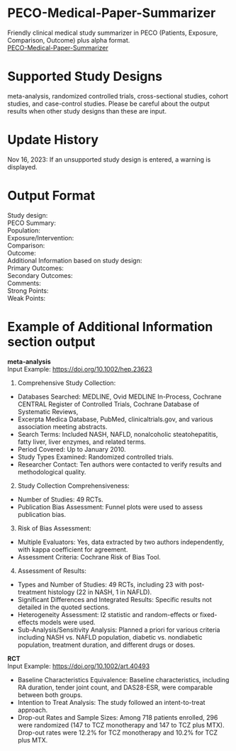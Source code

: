 # PECO-Medical-Paper-Summarizer
Friendly clinical medical study summarizer in PECO (Patients, Exposure, Comparison, Outcome) plus alpha format. <br>
[PECO-Medical-Paper-Summarizer](https://chat.openai.com/g/g-3Ylvxx5GH-peco-summarizer)

# Supported Study Designs
meta-analysis, randomized controlled trials, cross-sectional studies, cohort studies, and case-control studies. 
Please be careful about the output results when other study designs than these are input.

# Update History
Nov 16, 2023: If an unsupported study design is entered, a warning is displayed.

# Output Format
Study design: <br>
PECO Summary:<br>
Population: <br>
Exposure/Intervention: <br>
Comparison: <br>
Outcome: <br>
Additional Information based on study design:<br>
Primary Outcomes:<br>
Secondary Outcomes:<br>
Comments:<br>
  Strong Points: <br>
  Weak Points:<br>
  
# Example of Additional Information section output 
**meta-analysis**<br>
  Input Example: https://doi.org/10.1002/hep.23623

1. Comprehensive Study Collection:<br>
  - Databases Searched: MEDLINE, Ovid MEDLINE In-Process, Cochrane CENTRAL Register of Controlled Trials, Cochrane Database of Systematic Reviews, 
  - Excerpta Medica Database, PubMed, clinicaltrials.gov, and various association meeting abstracts.<br>
  - Search Terms: Included NASH, NAFLD, nonalcoholic steatohepatitis, fatty liver, liver enzymes, and related terms.<br>
  - Period Covered: Up to January 2010.<br>
  - Study Types Examined: Randomized controlled trials.<br>
  - Researcher Contact: Ten authors were contacted to verify results and methodological quality.<br>
2. Study Collection Comprehensiveness:<br>
  - Number of Studies: 49 RCTs.<br>
  - Publication Bias Assessment: Funnel plots were used to assess publication bias.<br>
3. Risk of Bias Assessment:<br>
  - Multiple Evaluators: Yes, data extracted by two authors independently, with kappa coefficient for agreement.<br>
  - Assessment Criteria: Cochrane Risk of Bias Tool.<br>
4. Assessment of Results:<br>
  - Types and Number of Studies: 49 RCTs, including 23 with post-treatment histology (22 in NASH, 1 in NAFLD).<br>
  - Significant Differences and Integrated Results: Specific results not detailed in the quoted sections.<br>
  - Heterogeneity Assessment: I2 statistic and random-effects or fixed-effects models were used.<br>
  - Sub-Analysis/Sensitivity Analysis: Planned a priori for various criteria including NASH vs. NAFLD population, diabetic vs. nondiabetic population, treatment duration, and different drugs or doses.<br>

**RCT** <br>
  Input Example: https://doi.org/10.1002/art.40493

  - Baseline Characteristics Equivalence: Baseline characteristics, including RA duration, tender joint count, and DAS28-ESR, were comparable between both groups.<br>
  - Intention to Treat Analysis: The study followed an intent-to-treat approach.<br>
  - Drop-out Rates and Sample Sizes: Among 718 patients enrolled, 296 were randomized (147 to TCZ monotherapy and 147 to TCZ plus MTX). Drop-out rates were 12.2% for TCZ monotherapy and 10.2% for TCZ plus MTX.
